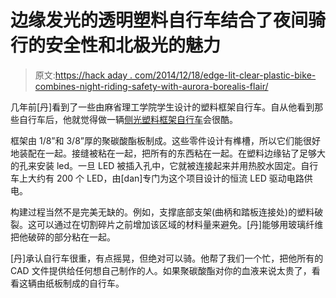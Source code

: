 # 边缘发光的透明塑料自行车结合了夜间骑行的安全性和北极光的魅力

> 原文:[https://hack aday . com/2014/12/18/edge-lit-clear-plastic-bike-combines-night-riding-safety-with-aurora-borealis-flair/](https://hackaday.com/2014/12/18/edge-lit-clear-plastic-bike-combines-nighttime-riding-safety-with-aurora-borealis-flair/)

几年前[丹]看到了一些由麻省理工学院学生设计的塑料框架自行车。自从他看到那些自行车后，他就觉得做一辆[侧光塑料框架自行车](http://www.instructables.com/id/The-ICycle%3a-clear-plastic-bike-with-LED-edge-light/?ALLSTEPS)会很酷。

框架由 1/8”和 3/8”厚的聚碳酸酯板制成。这些零件设计有榫槽，所以它们能很好地装配在一起。接缝被粘在一起，把所有的东西粘在一起。在塑料边缘钻了足够大的孔来安装 led。一旦 LED 被插入孔中，它就被连接起来并用热胶水固定。自行车上大约有 200 个 LED，由[dan]专门为这个项目设计的恒流 LED 驱动电路供电。

构建过程当然不是完美无缺的。例如，支撑底部支架(曲柄和踏板连接处)的塑料破裂。这可以通过在切割碎片之前增加该区域的材料量来避免。[丹]能够用玻璃纤维把他破碎的部分粘在一起。

[丹]承认自行车很重，有点摇晃，但绝对可以骑。他帮了我们一个忙，把他所有的 CAD 文件提供给任何想自己制作的人。如果聚碳酸酯对你的血液来说太贵了，看看这辆由纸板制成的自行车。